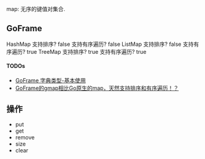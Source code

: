 map: 无序的键值对集合.

## GoFrame
HashMap 支持排序? false 支持有序遍历? false
ListMap 支持排序? false 支持有序遍历? true
TreeMap 支持排序? true  支持有序遍历? true

#### TODOs
- [GoFrame 字典类型-基本使用](https://goframe.org/pages/viewpage.action?pageId=30736711)
- [GoFrame的gmap相比Go原生的map，天然支持排序和有序遍历！？](https://mp.weixin.qq.com/s/5ZFkSGA_iVQZnPUftzoxZg)    

## 操作
* put
* get 
* remove
* size
* clear



